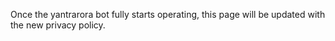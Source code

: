 Once the yantrarora bot fully starts operating, this page will be updated with the new privacy policy.
